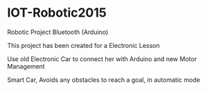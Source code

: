 # IOT-Robotic2015
Robotic Project Bluetooth (Arduino)

This project has been created for a Electronic Lesson 

Use old Electronic Car to connect her with Arduino and new Motor Management

Smart Car, Avoids any obstacles to reach a goal, in automatic mode
